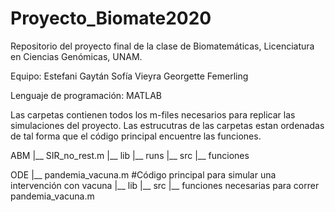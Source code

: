 # Proyecto_Biomate2020
Repositorio del proyecto final de la clase de Biomatemáticas, Licenciatura en Ciencias Genómicas, UNAM.

Equipo:
Estefani Gaytán
Sofía Vieyra 
Georgette Femerling

Lenguaje de programación: MATLAB

Las carpetas contienen todos los m-files necesarios para replicar las simulaciones del proyecto.
Las estrucutras de las carpetas estan ordenadas de tal forma que el código principal encuentre las funciones.

ABM
|__ SIR_no_rest.m
|__ lib
|__ runs
|__ src
     |__ funciones
     
ODE
|__ pandemia_vacuna.m #Código principal para simular una intervención con vacuna
|__ lib
|__ src
     |__ funciones necesarias para correr pandemia_vacuna.m
